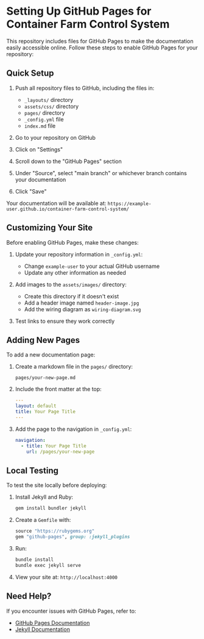 # Setting Up GitHub Pages for Container Farm Control System

This repository includes files for GitHub Pages to make the documentation easily accessible online. Follow these steps to enable GitHub Pages for your repository:

## Quick Setup

1. Push all repository files to GitHub, including the files in:
   - `_layouts/` directory
   - `assets/css/` directory
   - `pages/` directory
   - `_config.yml` file
   - `index.md` file

2. Go to your repository on GitHub

3. Click on "Settings"

4. Scroll down to the "GitHub Pages" section

5. Under "Source", select "main branch" or whichever branch contains your documentation

6. Click "Save"

Your documentation will be available at: `https://example-user.github.io/container-farm-control-system/`

## Customizing Your Site

Before enabling GitHub Pages, make these changes:

1. Update your repository information in `_config.yml`:
   - Change `example-user` to your actual GitHub username
   - Update any other information as needed

2. Add images to the `assets/images/` directory:
   - Create this directory if it doesn't exist
   - Add a header image named `header-image.jpg`
   - Add the wiring diagram as `wiring-diagram.svg`

3. Test links to ensure they work correctly

## Adding New Pages

To add a new documentation page:

1. Create a markdown file in the `pages/` directory:
   ```
   pages/your-new-page.md
   ```

2. Include the front matter at the top:
   ```yaml
   ---
   layout: default
   title: Your Page Title
   ---
   ```

3. Add the page to the navigation in `_config.yml`:
   ```yaml
   navigation:
     - title: Your Page Title
       url: /pages/your-new-page
   ```

## Local Testing

To test the site locally before deploying:

1. Install Jekyll and Ruby:
   ```bash
   gem install bundler jekyll
   ```

2. Create a `Gemfile` with:
   ```ruby
   source "https://rubygems.org"
   gem "github-pages", group: :jekyll_plugins
   ```

3. Run:
   ```bash
   bundle install
   bundle exec jekyll serve
   ```

4. View your site at: `http://localhost:4000`

## Need Help?

If you encounter issues with GitHub Pages, refer to:
- [GitHub Pages Documentation](https://docs.github.com/en/pages)
- [Jekyll Documentation](https://jekyllrb.com/docs/)
